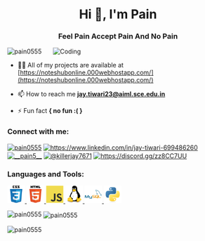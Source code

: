 
<h1 align="center">Hi 👋, I'm Pain </h1>
<h3 align="center">Feel Pain Accept Pain And No Pain </h3>
<img align="right" alt="Coding" width="400" src="https://64.media.tumblr.com/b2db124c402f36f256fdf0f0a21820d4/9183c63c3a6737f8-31/s540x810/e28754840841b423c0c4a91e24f303c5dcc7c0a5.gif">

<p align="left"> <img src="https://komarev.com/ghpvc/?username=pain0555&label=Profile%20views&color=0e75b6&style=flat" alt="pain0555" /> </p>

- 👨‍💻 All of my projects are available at [https://noteshubonline.000webhostapp.com/](https://noteshubonline.000webhostapp.com/)

- 📫 How to reach me **jay.tiwari23@aiml.sce.edu.in**

- ⚡ Fun fact **{ no fun :( }**

<h3 align="left">Connect with me:</h3>
<p align="left">
<a href="https://dev.to/pain0555" target="blank"><img align="center" src="https://raw.githubusercontent.com/rahuldkjain/github-profile-readme-generator/master/src/images/icons/Social/devto.svg" alt="pain0555" height="30" width="40" /></a>
<a href="https://www.linkedin.com/in/jay-tiwari-699486260/" target="blank"><img align="center" src="https://raw.githubusercontent.com/rahuldkjain/github-profile-readme-generator/master/src/images/icons/Social/linked-in-alt.svg" alt="https://www.linkedin.com/in/jay-tiwari-699486260" height="30" width="40" /></a>
<a href="https://instagram.com/__pain5__" target="blank"><img align="center" src="https://raw.githubusercontent.com/rahuldkjain/github-profile-readme-generator/master/src/images/icons/Social/instagram.svg" alt="__pain5__" height="30" width="40" /></a>
<a href="https://www.youtube.com/c/@killerjay7671" target="blank"><img align="center" src="https://raw.githubusercontent.com/rahuldkjain/github-profile-readme-generator/master/src/images/icons/Social/youtube.svg" alt="@killerjay7671" height="30" width="40" /></a>
<a href="https://discord.gg/https://discord.gg/zz8CC7UU" target="blank"><img align="center" src="https://raw.githubusercontent.com/rahuldkjain/github-profile-readme-generator/master/src/images/icons/Social/discord.svg" alt="https://discord.gg/zz8CC7UU" height="30" width="40" /></a>
</p>

<h3 align="left">Languages and Tools:</h3>
<p align="left"> <a href="https://www.w3schools.com/css/" target="_blank" rel="noreferrer"> <img src="https://raw.githubusercontent.com/devicons/devicon/master/icons/css3/css3-original-wordmark.svg" alt="css3" width="40" height="40"/> </a> <a href="https://www.w3.org/html/" target="_blank" rel="noreferrer"> <img src="https://raw.githubusercontent.com/devicons/devicon/master/icons/html5/html5-original-wordmark.svg" alt="html5" width="40" height="40"/> </a> <a href="https://developer.mozilla.org/en-US/docs/Web/JavaScript" target="_blank" rel="noreferrer"> <img src="https://raw.githubusercontent.com/devicons/devicon/master/icons/javascript/javascript-original.svg" alt="javascript" width="40" height="40"/> </a> <a href="https://www.linux.org/" target="_blank" rel="noreferrer"> <img src="https://raw.githubusercontent.com/devicons/devicon/master/icons/linux/linux-original.svg" alt="linux" width="40" height="40"/> </a> <a href="https://www.mysql.com/" target="_blank" rel="noreferrer"> <img src="https://raw.githubusercontent.com/devicons/devicon/master/icons/mysql/mysql-original-wordmark.svg" alt="mysql" width="40" height="40"/> </a> <a href="https://www.python.org" target="_blank" rel="noreferrer"> <img src="https://raw.githubusercontent.com/devicons/devicon/master/icons/python/python-original.svg" alt="python" width="40" height="40"/> </a> </p>

<p><img align="left" src="https://github-readme-stats.vercel.app/api/top-langs?username=pain0555&show_icons=true&locale=en&layout=compact" alt="pain0555" /></p>

<p>&nbsp;<img align="center" src="https://github-readme-stats.vercel.app/api?username=pain0555&show_icons=true&locale=en" alt="pain0555" /></p>

<p><img align="center" src="https://github-readme-streak-stats.herokuapp.com/?user=pain0555&" alt="pain0555" /></p>
